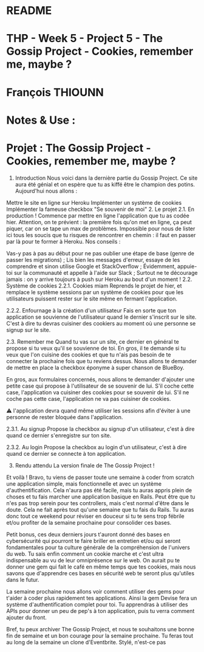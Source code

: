# README
# THP - Week 5 - Project 5 - The Gossip Project - Cookies, remember me, maybe ?
# François THIOUNN



# Notes & Use :


 

 
 


# Projet : The Gossip Project - Cookies, remember me, maybe ?
  
1. Introduction
Nous voici dans la dernière partie du Gossip Project. Ce site aura été génial et on espère que tu as kiffé être le champion des potins. Aujourd'hui nous allons :

Mettre le site en ligne sur Heroku
Implémenter un système de cookies
Implémenter la fameuse checkbox "Se souvenir de moi"
2. Le projet
2.1. En production !
Commence par mettre en ligne l'application que tu as codée hier. Attention, on te prévient : la première fois qu'on met en ligne, ça peut piquer, car on se tape un max de problèmes. Impossible pour nous de lister ici tous les soucis que tu risques de rencontrer en chemin : il faut en passer par là pour te former à Heroku. Nos conseils :

Vas-y pas à pas au début pour ne pas oublier une étape de base (genre de passer les migrations) ;
Lis bien les messages d'erreur, essaye de les comprendre et sinon utilise Google et StackOverflow ;
Évidemment, appuie-toi sur la communauté et appelle à l'aide sur Slack ;
Surtout ne te décourage jamais : on y arrive toujours à push sur Heroku au bout d'un moment !
2.2. Système de cookies
2.2.1. Cookies miam
Reprends le projet de hier, et remplace le système sessions par un système de cookies pour que les utilisateurs puissent rester sur le site même en fermant l'application.

2.2.2. Enfournage à la création d'un utilisateur
Fais en sorte que ton application se souvienne de l'utilisateur quand le dernier s'inscrit sur le site. C'est à dire tu devras cuisiner des cookiers au moment où une personne se signup sur le site.

2.3. Remember me
Quand tu vas sur un site, ce dernier en général te propose si tu veux qu'il se souvienne de toi. En gros, il te demande si tu veux que l'on cuisine des cookies et que tu n'ais pas besoin de te connecter la prochaine fois que tu reviens dessus. Nous allons te demander de mettre en place la checkbox éponyme à super chanson de BlueBoy.

En gros, aux formulaires concernés, nous allons te demander d'ajouter une petite case qui propose à l'utilisateur de se souvenir de lui. S'il coche cette case, l'application va cuisiner des cookies pour se souvenir de lui. S'il ne coche pas cette case, l'application ne va pas cuisiner de cookies.

⚠️ l'application devra quand même utiliser les sessions afin d'éviter à une personne de rester bloquée dans l'application.

2.3.1. Au signup
Propose la checkbox au signup d'un utilisateur, c'est à dire quand ce dernier s'enregistre sur ton site.

2.3.2. Au login
Propose la checkbox au login d'un utilisateur, c'est à dire quand ce dernier se connecte à ton application.

3. Rendu attendu
La version finale de The Gossip Project !

Et voilà ! Bravo, tu viens de passer toute une semaine à coder from scratch une application simple, mais fonctionnelle et avec un système d'authentification. Cela n'aura pas été facile, mais tu auras appris plein de choses et tu fais marcher une application basique en Rails. Peut être que tu n'es pas trop serein pour tes controllers, mais c'est normal d'être dans le doute. Cela ne fait après tout qu'une semaine que tu fais du Rails. Tu auras donc tout ce weekend pour réviser en douceur si tu te sens trop fébrile et/ou profiter de la semaine prochaine pour consolider ces bases.

Petit bonus, ces deux derniers jours t'auront donné des bases en cybersécurité qui pourront te faire briller en entretien et/ou qui seront fondamentales pour ta culture générale de la compréhension de l'univers du web. Tu sais enfin comment un cookie marche et c'est ultra indispensable au vu de leur omniprésence sur le web. On aurait pu te donner une gem qui fait le café en même temps que tes cookies, mais nous savons que d'apprendre ces bases en sécurité web te seront plus qu'utiles dans le futur.

La semaine prochaine nous allons voir comment utiliser des gems pour t'aider à coder plus rapidement tes applications. Ainsi la gem Devise fera un système d'authentification complet pour toi. Tu apprendras à utiliser des APIs pour donner un peu de pep's à ton application, puis tu verra comment ajouter du front.

Bref, tu peux archiver The Gossip Project, et nous te souhaitons une bonne fin de semaine et un bon courage pour la semaine prochaine. Tu feras tout au long de la semaine un clone d'Eventbrite. Stylé, n'est-ce pas 